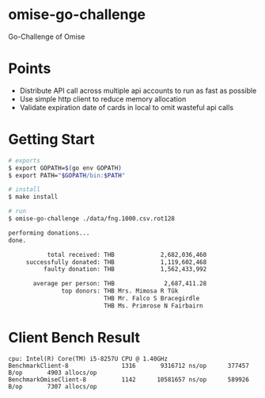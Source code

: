 # omise-go-challenge
Go-Challenge of Omise

# Points
- Distribute API call across multiple api accounts to run as fast as possible
- Use simple http client to reduce memory allocation
- Validate expiration date of cards in local to omit wasteful api calls

# Getting Start
```sh
# exports
$ export GOPATH=$(go env GOPATH)
$ export PATH="$GOPATH/bin:$PATH"

# install
$ make install

# run
$ omise-go-challenge ./data/fng.1000.csv.rot128

performing donations...
done.

           total received: THB             2,682,036,460
     successfully donated: THB             1,119,602,468
          faulty donation: THB             1,562,433,992

       average per person: THB              2,687,411.28
               top donors: THB Mrs. Mimosa R Tûk
                           THB Mr. Falco S Bracegirdle
                           THB Ms. Primrose N Fairbairn
```

# Client Bench Result
```
cpu: Intel(R) Core(TM) i5-8257U CPU @ 1.40GHz
BenchmarkClient-8        	    1316	   9316712 ns/op	  377457 B/op	    4903 allocs/op
BenchmarkOmiseClient-8   	    1142	  10581657 ns/op	  589926 B/op	    7307 allocs/op
```

